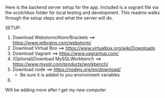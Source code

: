 Here is the backend server setup for the app. Included is a vagrant file via the scotchbox folder for local testing and development. This readme walks through the setup steps and what the server will do. 

SETUP:
1. Download Webstorm/Atom/Brackets ==> https://www.jetbrains.com/webstorm/ 
2. Download Virtual Box ==> https://www.virtualbox.org/wiki/Downloads
3. Download Vagrant ==> https://www.vagrantup.com/
4. (Optional)Download MySQLWorkbench ==> https://www.mysql.com/products/workbench/
5. Download node ==> https://nodejs.org/en/download/ 
    - Be sure it is added to you environment variables
6. 

Will be adding more after I get my new computer
